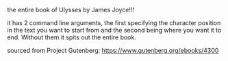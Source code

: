 the entire book of Ulysses by James Joyce!!!

it has 2 command line arguments, the first specifying the character position in the text you want to start from and the second being where you want it to end. Without them it spits out the entire book.

sourced from Project Gutenberg: https://www.gutenberg.org/ebooks/4300
